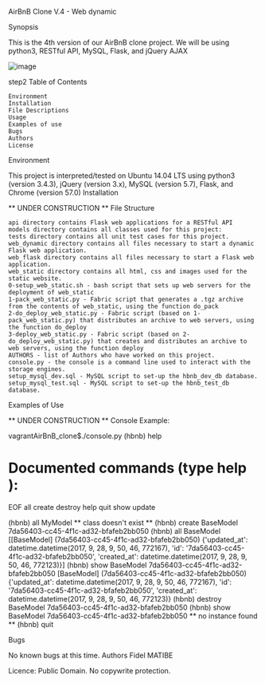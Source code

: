 AirBnB Clone V.4 - Web dynamic


Synopsis

This is the 4th version of our AirBnB clone project. We will be using python3, RESTful API, MySQL, Flask, and jQuery AJAX

![image](https://user-images.githubusercontent.com/110912707/218313967-a1f7f845-e231-4317-ab69-143c82febc7f.png)


step2
Table of Contents

    Environment
    Installation
    File Descriptions
    Usage
    Examples of use
    Bugs
    Authors
    License

Environment

This project is interpreted/tested on Ubuntu 14.04 LTS using python3 (version 3.4.3), jQuery (version 3.x), MySQL (version 5.7), Flask, and Chrome (version 57.0)
Installation

** UNDER CONSTRUCTION **
File Structure

    api directory contains Flask web applications for a RESTful API
    models directory contains all classes used for this project:
    tests directory contains all unit test cases for this project.
    web_dynamic directory contains all files necessary to start a dynamic Flask web application.
    web_flask directory contains all files necessary to start a Flask web application.
    web_static directory contains all html, css and images used for the static website.
    0-setup_web_static.sh - bash script that sets up web servers for the deployment of web_static
    1-pack_web_static.py - Fabric script that generates a .tgz archive from the contents of web_static, using the function do_pack
    2-do_deploy_web_static.py - Fabric script (based on 1-pack_web_static.py) that distributes an archive to web servers, using the function do_deploy
    3-deploy_web_static.py - Fabric script (based on 2-do_deploy_web_static.py) that creates and distributes an archive to web servers, using the function deploy
    AUTHORS - list of Authors who have worked on this project.
    console.py - the console is a command line used to interact with the storage engines.
    setup_mysql_dev.sql - MySQL script to set-up the hbnb_dev_db database.
    setup_mysql_test.sql - MySQL script to set-up the hbnb_test_db database.

Examples of Use

** UNDER CONSTRUCTION **
Console Example:

vagrantAirBnB_clone$./console.py
(hbnb) help

Documented commands (type help <topic>):
========================================
EOF  all  create  destroy  help  quit  show  update

(hbnb) all MyModel
** class doesn't exist **
(hbnb) create BaseModel
7da56403-cc45-4f1c-ad32-bfafeb2bb050
(hbnb) all BaseModel
[[BaseModel] (7da56403-cc45-4f1c-ad32-bfafeb2bb050) {'updated_at': datetime.datetime(2017, 9, 28, 9, 50, 46, 772167), 'id': '7da56403-cc45-4f1c-ad32-bfafeb2bb050', 'created_at': datetime.datetime(2017, 9, 28, 9, 50, 46, 772123)}]
(hbnb) show BaseModel 7da56403-cc45-4f1c-ad32-bfafeb2bb050
[BaseModel] (7da56403-cc45-4f1c-ad32-bfafeb2bb050) {'updated_at': datetime.datetime(2017, 9, 28, 9, 50, 46, 772167), 'id': '7da56403-cc45-4f1c-ad32-bfafeb2bb050', 'created_at': datetime.datetime(2017, 9, 28, 9, 50, 46, 772123)}
(hbnb) destroy BaseModel 7da56403-cc45-4f1c-ad32-bfafeb2bb050
(hbnb) show BaseModel 7da56403-cc45-4f1c-ad32-bfafeb2bb050
** no instance found **
(hbnb) quit

Bugs

No known bugs at this time.
Authors
Fidel MATIBE

Licence:
Public Domain. No copywrite protection.
